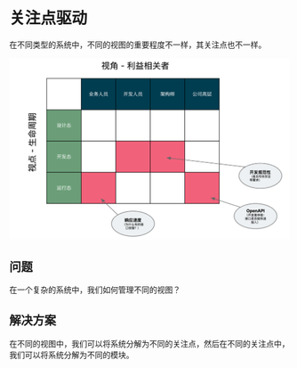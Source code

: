 # 关注点驱动

在不同类型的系统中，不同的视图的重要程度不一样，其关注点也不一样。

![](../images/viewport-vs-viewpoint.png)

## 问题

在一个复杂的系统中，我们如何管理不同的视图？

## 解决方案

在不同的视图中，我们可以将系统分解为不同的关注点，然后在不同的关注点中，我们可以将系统分解为不同的模块。

